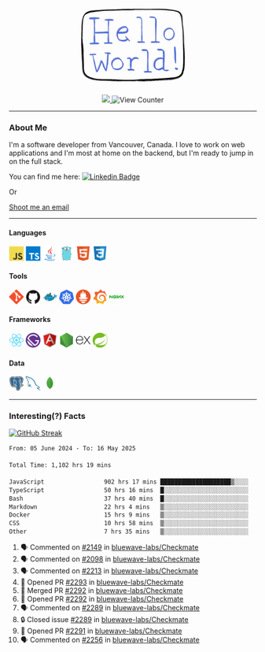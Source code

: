 <div align="center">
    <img src="./img/hello_world.webp" height="200px" width="">
    <div>
        <a href="https://www.linkedin.com/in/ajhollid">
            <img src="https://img.shields.io/badge/LinkedIn-blue"/>
        </a>
        <img src="https://komarev.com/ghpvc/?username=ajhollid&color=yellow" alt="View Counter">
    </div>
</div>

---

### About Me

I'm a software developer from Vancouver, Canada. I love to work on web applications and I'm most at home on the backend, but I'm ready to jump in on the full stack.

You can find me here: [![Linkedin Badge](https://img.shields.io/badge/-ajhollid-blue?style=flat&logo=Linkedin&logoColor=white)](https://www.linkedin.com/in/ajhollid)

Or

[Shoot me an email](mailto:ajhollid@gmail.com)

---

#### Languages

<div>
    <img src="./img/devicons/javascript-original.svg" width=30 height=30 alt="JavaScript">
    <img src="/img/devicons/typescript-original.svg" width=30 height=30 alt="TypeScript">
    <img src="./img/devicons/java-original.svg" width=30 height=30 alt="Java">
    <img src="./img/devicons/go-original.svg" width=30 height=30 alt="Golang">
    <img src="./img/devicons/html5-original.svg" width=30 height=30 alt="HTML 5">
    <img src="./img/devicons/css3-original.svg" width=30 height=30 alt="CSS 3">
</div>

#### Tools

<div>
    <img src="./img/devicons/git-original.svg" width=30 height=30 alt="Git">
    <img src="./img/devicons/github-original.svg" width=30 height=30 alt="Github">
    <img src="./img/devicons/docker-original.svg" width=30 
    height=30 alt="Docker">
    <img src="./img/devicons/kubernetes-original.svg" width=30 height=30 alt="K8">
    <img src="./img/devicons/prometheus-original.svg" width=30 height=30 alt="Prometheus">
    <img src="./img/devicons/grafana-original.svg" width=30 height=30 alt="Grafana">
    <img src="./img/devicons/nginx-original.svg" width=30 height=30 alt="Nginx">
</div>

#### Frameworks

<div>
    <img src="./img/devicons/react-original.svg" width=30 height=30 alt="React">
    <img src="./img/devicons/gatsby-original.svg" width=30 height=30 alt="Gatsby">
    <img src="./img/devicons/angularjs-original.svg" width=30 height=30 alt="AngularJS">
    <img src="./img/devicons/nodejs-original.svg" width=30 height=30 alt="NodeJS">
    <img src="./img/devicons/express-original.svg" width=30 height=30 alt="Express">
    <img src="./img/devicons/spring-original.svg" width=30 height=30 alt="Spring">
</div>

#### Data

<div>
    <img src="./img/devicons/postgresql-original.svg" width=30 height=30 alt="Postgresql">
    <img src="./img/devicons/mysql-original.svg" width=30 height=30 alt="Mysql">
    <img src="./img/devicons/mongodb-original.svg" width=30 height=30 alt="MongoDB">
</div>

---

### Interesting(?) Facts

[![GitHub Streak](http://github-readme-streak-stats.herokuapp.com?user=ajhollid)](https://git.io/streak-stats)

 <!--START_SECTION:waka-->

```txt
From: 05 June 2024 - To: 16 May 2025

Total Time: 1,102 hrs 19 mins

JavaScript                 902 hrs 17 mins ████████████████████▒░░░░   81.29 %
TypeScript                 50 hrs 16 mins  █░░░░░░░░░░░░░░░░░░░░░░░░   04.53 %
Bash                       37 hrs 40 mins  █░░░░░░░░░░░░░░░░░░░░░░░░   03.39 %
Markdown                   22 hrs 4 mins   ▒░░░░░░░░░░░░░░░░░░░░░░░░   01.99 %
Docker                     15 hrs 9 mins   ▒░░░░░░░░░░░░░░░░░░░░░░░░   01.37 %
CSS                        10 hrs 58 mins  ▒░░░░░░░░░░░░░░░░░░░░░░░░   00.99 %
Other                      7 hrs 35 mins   ▒░░░░░░░░░░░░░░░░░░░░░░░░   00.68 %
```

<!--END_SECTION:waka-->


<!--START_SECTION:activity-->
1. 🗣 Commented on [#2149](https://github.com/bluewave-labs/Checkmate/issues/2149#issuecomment-2889141533) in [bluewave-labs/Checkmate](https://github.com/bluewave-labs/Checkmate)
2. 🗣 Commented on [#2098](https://github.com/bluewave-labs/Checkmate/issues/2098#issuecomment-2888617091) in [bluewave-labs/Checkmate](https://github.com/bluewave-labs/Checkmate)
3. 🗣 Commented on [#2213](https://github.com/bluewave-labs/Checkmate/issues/2213#issuecomment-2888543528) in [bluewave-labs/Checkmate](https://github.com/bluewave-labs/Checkmate)
4. 💪 Opened PR [#2293](https://github.com/bluewave-labs/Checkmate/pull/2293) in [bluewave-labs/Checkmate](https://github.com/bluewave-labs/Checkmate)
5. 🎉 Merged PR [#2292](https://github.com/bluewave-labs/Checkmate/pull/2292) in [bluewave-labs/Checkmate](https://github.com/bluewave-labs/Checkmate)
6. 💪 Opened PR [#2292](https://github.com/bluewave-labs/Checkmate/pull/2292) in [bluewave-labs/Checkmate](https://github.com/bluewave-labs/Checkmate)
7. 🗣 Commented on [#2289](https://github.com/bluewave-labs/Checkmate/issues/2289#issuecomment-2887688489) in [bluewave-labs/Checkmate](https://github.com/bluewave-labs/Checkmate)
8. 🔒 Closed issue [#2289](https://github.com/bluewave-labs/Checkmate/issues/2289) in [bluewave-labs/Checkmate](https://github.com/bluewave-labs/Checkmate)
9. 💪 Opened PR [#2291](https://github.com/bluewave-labs/Checkmate/pull/2291) in [bluewave-labs/Checkmate](https://github.com/bluewave-labs/Checkmate)
10. 🗣 Commented on [#2256](https://github.com/bluewave-labs/Checkmate/pull/2256#issuecomment-2887249450) in [bluewave-labs/Checkmate](https://github.com/bluewave-labs/Checkmate)
<!--END_SECTION:activity-->
